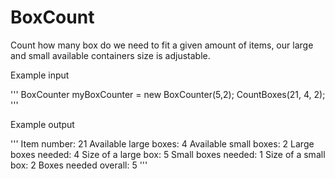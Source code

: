 # BoxCount
Count how many box do we need to fit a given amount of items, our large and small available containers size is adjustable.


Example input

'''
BoxCounter myBoxCounter = new BoxCounter(5,2);
CountBoxes(21, 4, 2);
'''

Example output

'''
Item number: 21
Available large boxes: 4
Available small boxes: 2
Large boxes needed: 4
    Size of a large box: 5
Small boxes needed: 1
    Size of a small box: 2
Boxes needed overall: 5
'''
